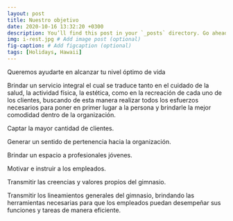 ```yaml
---
layout: post
title: Nuestro objetivo
date: 2020-10-16 13:32:20 +0300
description: You’ll find this post in your `_posts` directory. Go ahead and edit it and re-build the site to see your changes. # Add post description (optional)
img: i-rest.jpg # Add image post (optional)
fig-caption: # Add figcaption (optional)
tags: [Holidays, Hawaii]
---
```

Queremos ayudarte en alcanzar tu nivel óptimo de vida

Brindar un servicio integral el cual se traduce tanto en el cuidado de la salud, la actividad física, la estética, como en la recreación de cada uno de los clientes, buscando de esta manera realizar todos los esfuerzos necesarios para poner en primer lugar a la persona y brindarle la mejor comodidad dentro de la organización.

Captar la mayor cantidad de clientes.

Generar un sentido de pertenencia hacia la organización.

Brindar un espacio a profesionales jóvenes.

Motivar e instruir a los empleados.

Transmitir las creencias y valores propios del gimnasio.

Transmitir los lineamientos generales del gimnasio, brindando las herramientas necesarias para que los empleados puedan desempeñar sus funciones y tareas de manera eficiente.
